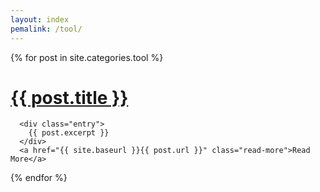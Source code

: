 ```yaml
---
layout: index
pemalink: /tool/
---
```

<div class="posts">
  {% for post in site.categories.tool %}
      <h1><a href="{{ site.baseurl }}{{ post.url }}">{{ post.title }}</a></h1>

      <div class="entry">
        {{ post.excerpt }}
      </div>
      <a href="{{ site.baseurl }}{{ post.url }}" class="read-more">Read More</a>
  {% endfor %}
</div>